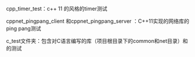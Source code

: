 cpp_timer_test：c++ 11 的风格的timer测试

cppnet_pingpang_client 和cppnet_pingpang_server ：C++11实现的网络库的ping pang测试

c_test文件夹：包含对C语言编写的库（项目根目录下的common和net目录）和的测试
